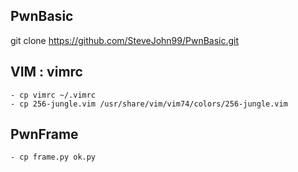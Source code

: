PwnBasic
--------
git clone https://github.com/SteveJohn99/PwnBasic.git

## VIM : vimrc
	- cp vimrc ~/.vimrc
	- cp 256-jungle.vim /usr/share/vim/vim74/colors/256-jungle.vim
## PwnFrame
	- cp frame.py ok.py

